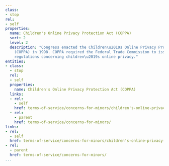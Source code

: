```yaml
---
class:
- stop
rel:
- self
properties:
  name: Children's Online Privacy Protection Act (COPPA)
  sort: 2
  level: 2
  description: "Congress enacted the Children\u2019s Online Privacy Protection Act
    (COPPA) in 1998. COPPA required the Federal Trade Commission to issue and enforce
    regulations concerning children\u2019s online privacy."
entities:
- class:
  - stop
  rel:
  - self
  properties:
    name: Children's Online Privacy Protection Act (COPPA)
  links:
  - rel:
    - self
    href: terms-of-service/concerns-for-minors/children's-online-privacy-protection-act-coppa.md
  - rel:
    - parent
    href: terms-of-service/concerns-for-minors/
links:
- rel:
  - self
  href: terms-of-service/concerns-for-minors/children's-online-privacy-protection-act-coppa.md
- rel:
  - parent
  href: terms-of-service/concerns-for-minors/
...
```

